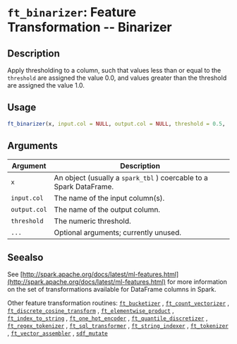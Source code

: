 # `ft_binarizer`: Feature Transformation -- Binarizer

## Description


 Apply thresholding to a column, such that values less than or equal to the
 `threshold` are assigned the value 0.0, and values greater than the
 threshold are assigned the value 1.0.


## Usage

```r
ft_binarizer(x, input.col = NULL, output.col = NULL, threshold = 0.5, ...)
```


## Arguments

Argument      |Description
------------- |----------------
```x```     |     An object (usually a `spark_tbl` ) coercable to a Spark DataFrame.
```input.col```     |     The name of the input column(s).
```output.col```     |     The name of the output column.
```threshold```     |     The numeric threshold.
```...```     |     Optional arguments; currently unused.

## Seealso


 See [http://spark.apache.org/docs/latest/ml-features.html](http://spark.apache.org/docs/latest/ml-features.html) for
 more information on the set of transformations available for DataFrame
 columns in Spark.
 
 Other feature transformation routines: [`ft_bucketizer`](ft_bucketizer.html) ,
  [`ft_count_vectorizer`](ft_count_vectorizer.html) ,
  [`ft_discrete_cosine_transform`](ft_discrete_cosine_transform.html) ,
  [`ft_elementwise_product`](ft_elementwise_product.html) ,
  [`ft_index_to_string`](ft_index_to_string.html) ,
  [`ft_one_hot_encoder`](ft_one_hot_encoder.html) ,
  [`ft_quantile_discretizer`](ft_quantile_discretizer.html) ,
  [`ft_regex_tokenizer`](ft_regex_tokenizer.html) ,
  [`ft_sql_transformer`](ft_sql_transformer.html) ,
  [`ft_string_indexer`](ft_string_indexer.html) ,
  [`ft_tokenizer`](ft_tokenizer.html) ,
  [`ft_vector_assembler`](ft_vector_assembler.html) ,
  [`sdf_mutate`](sdf_mutate.html) 


